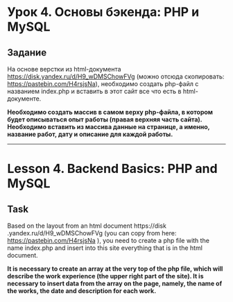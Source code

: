 # Урок 4. Основы бэкенда: PHP и MySQL
## Задание

На основе верстки из html-документа https://disk.yandex.ru/d/H9_wDMSChowFVg (можно отсюда скопировать: https://pastebin.com/H4rsjsNa), необходимо создать php-файл с названием index.php и вставить в этот сайт все что есть в html-документе.

**Необходимо создать массив в самом верху php-файла, в котором будет описываться опыт работы (правая верхняя часть сайта). Необходимо вставить из массива данные на странице, а именно, название работ, дату и описание для каждой работы.**

____________________________________________________________________________________________________________________________
# Lesson 4. Backend Basics: PHP and MySQL
## Task

Based on the layout from an html document https://disk .yandex.ru/d/H9_wDMSChowFVg (you can copy from here: https://pastebin.com/H4rsjsNa ), you need to create a php file with the name index.php and insert into this site everything that is in the html document.

**It is necessary to create an array at the very top of the php file, which will describe the work experience (the upper right part of the site). It is necessary to insert data from the array on the page, namely, the name of the works, the date and description for each work.**

